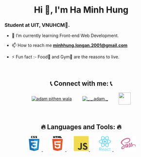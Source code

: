 <h1 align="center">Hi 👋, I'm Ha Minh Hung</h1>
<h3 align="left">Student at UIT, VNUHCM🌟.</h3>

- 🌱 I’m currently learning Front-end Web Development.

- 📫 How to reach me **minhhung.longan.2001@gmail.com**

- ⚡ Fun fact :- Food🍰 and Gym💪 are the reasons to live.
<br>
<h2 align="center">📞 Connect with me: 📞</h2>
<p align="center">
  <a href="https://www.facebook.com/hmh2906/" target="blank"><img align="center"
      src="https://raw.githubusercontent.com/rahuldkjain/github-profile-readme-generator/master/src/images/icons/Social/facebook.svg"
      alt="adam pithen wala" height="40" width="40" /></a> &nbsp; &nbsp; &nbsp; &nbsp;
  <a href="https://instagram.com/_._.adam._" target="blank"><img align="center"
      src="https://raw.githubusercontent.com/rahuldkjain/github-profile-readme-generator/master/src/images/icons/Social/instagram.svg"
      alt="_._.adam._" height="40" width="40" /></a> &nbsp; &nbsp; &nbsp; &nbsp;
   <a href = "mailto: minhhung.longan.2001@gmail.com"><img align="center" src="https://seeklogo.com/images/G/gmail-new-2020-logo-32DBE11BB4-seeklogo.com.png" height="40" width="40" /></a>
</p>
<br>
<h2 align="center">🔥 Languages and Tools: 🔥</h2>
<p align="center"> 
   <a href="https://www.w3schools.com/css/" target="_blank"
    rel="noreferrer"> <img
      src="https://raw.githubusercontent.com/devicons/devicon/master/icons/css3/css3-original-wordmark.svg" alt="css3"
      width="50" height="50" /> </a> &nbsp; &nbsp; &nbsp;
  <a href="https://www.w3.org/html/" target="_blank" rel="noreferrer"> <img
      src="https://raw.githubusercontent.com/devicons/devicon/master/icons/html5/html5-original-wordmark.svg"
      alt="html5" width="50" height="50" /> </a> &nbsp; &nbsp; &nbsp;
   <a href="https://developer.mozilla.org/en-US/docs/Web/JavaScript" target="_blank"
    rel="noreferrer"> <img
      src="https://raw.githubusercontent.com/devicons/devicon/master/icons/javascript/javascript-original.svg"
      alt="javascript" width="50" height="50" /> </a> &nbsp; &nbsp; &nbsp;
    <a href="https://reactjs.org/" target="_blank" rel="noreferrer"> <img
      src="https://raw.githubusercontent.com/devicons/devicon/master/icons/react/react-original-wordmark.svg"
      alt="react" width="50" height="50" /> </a> &nbsp; &nbsp; &nbsp;
  <a href="https://sass-lang.com" target="_blank" rel="noreferrer"> <img
      src="https://raw.githubusercontent.com/devicons/devicon/master/icons/sass/sass-original.svg" alt="sass" width="50"
      height="50" /> </a>

</p>


